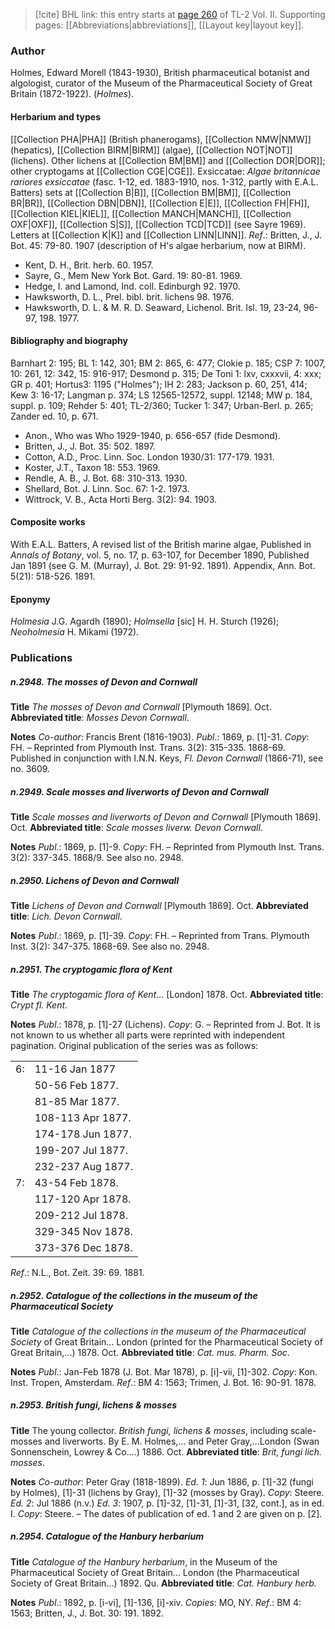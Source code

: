 > [!cite] BHL link: this entry starts at [page 260](https://www.biodiversitylibrary.org/item/103253#page/286/mode/1up) of TL-2 Vol. II.
> Supporting pages: [[Abbreviations|abbreviations]], [[Layout key|layout key]].

### Author

Holmes, Edward Morell (1843-1930), British pharmaceutical botanist and algologist, curator of the Museum of the Pharmaceutical Society of Great Britain (1872-1922). (*Holmes*).

#### Herbarium and types

[[Collection PHA|PHA]] (British phanerogams), [[Collection NMW|NMW]] (hepatics), [[Collection BIRM|BIRM]] (algae), [[Collection NOT|NOT]] (lichens). Other lichens at [[Collection BM|BM]] and [[Collection DOR|DOR]]; other cryptogams at [[Collection CGE|CGE]]. Exsiccatae: *Algae britannicae rariores exsiccatae* (fasc. 1-12, ed. 1883-1910, nos. 1-312, partly with E.A.L. Batters) sets at [[Collection B|B]], [[Collection BM|BM]], [[Collection BR|BR]], [[Collection DBN|DBN]], [[Collection E|E]], [[Collection FH|FH]], [[Collection KIEL|KIEL]], [[Collection MANCH|MANCH]], [[Collection OXF|OXF]], [[Collection S|S]], [[Collection TCD|TCD]] (see Sayre 1969). Letters at [[Collection K|K]] and [[Collection LINN|LINN]].
*Ref*.: Britten, J., J. Bot. 45: 79-80. 1907 (description of H's algae herbarium, now at BIRM).
- Kent, D. H., Brit. herb. 60. 1957.
- Sayre, G., Mem New York Bot. Gard. 19: 80-81. 1969.
- Hedge, I. and Lamond, Ind. coll. Edinburgh 92. 1970.
- Hawksworth, D. L., Prel. bibl. brit. lichens 98. 1976.
- Hawksworth, D. L. & M. R. D. Seaward, Lichenol. Brit. Isl. 19, 23-24, 96-97, 198. 1977.

#### Bibliography and biography

Barnhart 2: 195; BL 1: 142, 301; BM 2: 865, 6: 477; Clokie p. 185; CSP 7: 1007, 10: 261, 12: 342, 15: 916-917; Desmond p. 315; De Toni 1: lxv, cxxxvii, 4: xxx; GR p. 401; Hortus3: 1195 ("Holmes"); IH 2: 283; Jackson p. 60, 251, 414; Kew 3: 16-17; Langman p. 374; LS 12565-12572, suppl. 12148; MW p. 184, suppl. p. 109; Rehder 5: 401; TL-2/360; Tucker 1: 347; Urban-Berl. p. 265; Zander ed. 10, p. 671.
- Anon., Who was Who 1929-1940, p. 656-657 (fide Desmond).
- Britten, J., J. Bot. 35: 502. 1897.
- Cotton, A.D., Proc. Linn. Soc. London 1930/31: 177-179. 1931.
- Koster, J.T., Taxon 18: 553. 1969.
- Rendle, A. B., J. Bot. 68: 310-313. 1930.
- Shellard, Bot. J. Linn. Soc. 67: 1-2. 1973.
- Wittrock, V. B., Acta Horti Berg. 3(2): 94. 1903.

#### Composite works

With E.A.L. Batters, A revised list of the British marine algae, Published in *Annals of Botany*, vol. 5, no. 17, p. 63-107, for December 1890, Published Jan 1891 (see G. M. (Murray), J. Bot. 29: 91-92. 1891). Appendix, Ann. Bot. 5(21): 518-526. 1891.

#### Eponymy

*Holmesia* J.G. Agardh (1890); *Holmsella* \[sic\] H. H. Sturch (1926); *Neoholmesia* H. Mikami (1972).

### Publications

##### n.2948. The mosses of Devon and Cornwall

**Title**
*The mosses of Devon and Cornwall* \[Plymouth 1869\]. Oct.
**Abbreviated title**: *Mosses Devon Cornwall*.

**Notes**
*Co-author*: Francis Brent (1816-1903).
*Publ*.: 1869, p. \[1\]-31. *Copy*: FH. – Reprinted from Plymouth Inst. Trans. 3(2): 315-335. 1868-69. Published in conjunction with I.N.N. Keys, *Fl. Devon Cornwall* (1866-71), see no. 3609.

##### n.2949. Scale mosses and liverworts of Devon and Cornwall

**Title**
*Scale mosses and liverworts of Devon and Cornwall* \[Plymouth 1869\]. Oct.
**Abbreviated title**: *Scale mosses liverw. Devon Cornwall*.

**Notes**
*Publ*.: 1869, p. \[1\]-9. *Copy*: FH. – Reprinted from Plymouth Inst. Trans. 3(2): 337-345. 1868/9. See also no. 2948.

##### n.2950. Lichens of Devon and Cornwall

**Title**
*Lichens of Devon and Cornwall* \[Plymouth 1869\]. Oct.
**Abbreviated title**: *Lich. Devon Cornwall*.

**Notes**
*Publ*.: 1869, p. \[1\]-39. *Copy*: FH. – Reprinted from Trans. Plymouth Inst. 3(2): 347-375. 1868-69. See also no. 2948.

##### n.2951. The cryptogamic flora of Kent

**Title**
*The cryptogamic flora of Kent*... \[London\] 1878. Oct.
**Abbreviated title**: *Crypt fl. Kent*.

**Notes**
*Publ*.: 1878, p. \[1\]-27 (Lichens). *Copy*: G. – Reprinted from J. Bot. It is not known to us whether all parts were reprinted with independent pagination. Original publication of the series was as follows:

| | |
|---|---|
|6:	|11-16 Jan 1877	
|	|50-56 Feb 1877.	
|	|81-85 Mar 1877.	
|	|108-113 Apr 1877.	
|	|174-178 Jun 1877.	
|	|199-207 Jul 1877.
|	|232-237 Aug 1877.
|7:	|43-54 Feb 1878.
|	|117-120 Apr 1878.
|	|209-212 Jul 1878.
|	|329-345 Nov 1878.
|	|373-376 Dec 1878.

*Ref*.: N.L., Bot. Zeit. 39: 69. 1881.

##### n.2952. Catalogue of the collections in the museum of the Pharmaceutical Society

**Title**
*Catalogue of the collections in the museum of the Pharmaceutical Society* of Great Britain... London (printed for the Pharmaceutical Society of Great Britain,...) 1878. Oct.
**Abbreviated title**: *Cat. mus. Pharm. Soc*.

**Notes**
*Publ*.: Jan-Feb 1878 (J. Bot. Mar 1878), p. \[i\]-vii, \[1\]-302. *Copy*: Kon. Inst. Tropen, Amsterdam.
*Ref*.: BM 4: 1563; Trimen, J. Bot. 16: 90-91. 1878.

##### n.2953. British fungi, lichens & mosses

**Title**
The young collector. *British fungi, lichens & mosses*, including scale-mosses and liverworts. By E. M. Holmes,... and Peter Gray,...London (Swan Sonnenschein, Lowrey & Co....) 1886. Oct.
**Abbreviated title**: *Brit, fungi lich. mosses*.

**Notes**
*Co-author*: Peter Gray (1818-1899).
*Ed. 1*: Jun 1886, p. \[1\]-32 (fungi by Holmes), \[1\]-31 (lichens by Gray), \[1\]-32 (mosses by Gray). *Copy*: Steere.
*Ed. 2*: Jul 1886 (n.v.)
*Ed. 3*: 1907, p. \[1\]-32, \[1\]-31, \[1\]-31, \[32, cont.\], as in ed. I. *Copy*: Steere. – The dates of publication of ed. 1 and 2 are given on p. \[2\].

##### n.2954. Catalogue of the Hanbury herbarium

**Title**
*Catalogue of the Hanbury herbarium*, in the Museum of the Pharmaceutical Society of Great Britain... London (the Pharmaceutical Society of Great Britain...) 1892. Qu.
**Abbreviated title**: *Cat. Hanbury herb.*

**Notes**
*Publ*.: 1892, p. \[i-vi\], \[1\]-136, \[i\]-xiv. *Copies*: MO, NY.
*Ref*.: BM 4: 1563; Britten, J., J. Bot. 30: 191. 1892.

